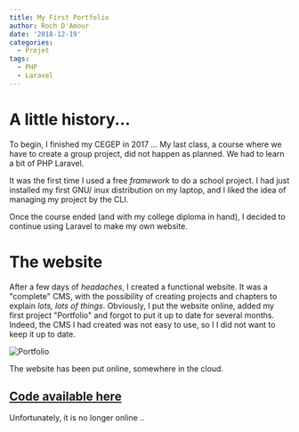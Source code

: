 ```yaml
---
title: My First Portfolio
author: Roch D'Amour
date: '2018-12-19'
categories:
  - Projet
tags:
  - PHP 
  - Laravel
---
```


# A little history...

To begin, I finished my CEGEP in 2017 ... My last class, a course where we have to
create a group project, did not happen as planned. We had to learn a bit of PHP Laravel. 

It was the first time I used a free _framework_ to do a school project.
I had just installed my first GNU/ inux distribution on my laptop,
and I liked the idea of ​​managing my project by the CLI.

Once the course ended (and with my college diploma in hand), I decided to continue using
Laravel to make my own website.

# The website

After a few days of _headaches_, I created a functional website. It was a "complete" CMS,
with the possibility of creating projects and chapters to explain _lots, lots of things_.
Obviously, I put the website online, added my first project "Portfolio" and forgot to put it
up to date for several months. Indeed, the CMS I had created was not easy to use, so I
I did not want to keep it up to date.

![Portfolio](/images/portfolio.png)

The website has been put online, somewhere in the cloud.

## [Code available here](https://github.com/notarock/Portfolio)

Unfortunately, it is no longer online ..
